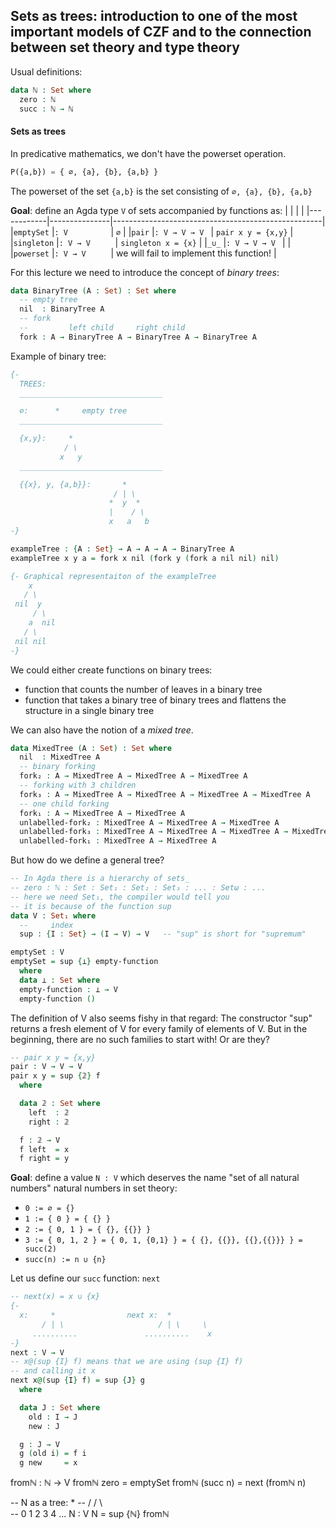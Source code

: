 ## Sets as trees: introduction to one of the most important models of CZF and to the connection between set theory and type theory

Usual definitions:
```agda
data ℕ : Set where
  zero : ℕ
  succ : ℕ → ℕ
```
#### Sets as trees

In predicative mathematics, we don't have the powerset operation.
```python
P({a,b}) = { ∅, {a}, {b}, {a,b} }
```
The powerset of the set `{a,b}` is the set consisting of `∅, {a}, {b}, {a,b}`

**Goal**: define an Agda type `V` of sets accompanied by functions as:
|            |               |                                                    |
|------------|---------------|----------------------------------------------------|
|`emptySet`  |`: V         ` |    `∅`                                              |
|`pair`      |`: V → V → V ` |    `pair x y = {x,y}`                               |
|`singleton` |`: V → V     ` |    `singleton x = {x}`                              |
|`_∪_`       |`: V → V → V ` |                                                    |
|`powerset`  |`: V → V     ` |    we will fail to implement this function!        |

For this lecture we need to introduce the concept of _binary trees_:
```agda
data BinaryTree (A : Set) : Set where
  -- empty tree
  nil  : BinaryTree A
  -- fork 
  --         left child     right child
  fork : A → BinaryTree A → BinaryTree A → BinaryTree A
```
Example of binary tree:
```agda
{-
  TREES:
  ________________________________

  ∅:      *     empty tree
  ________________________________

  {x,y}:     *                    
            / \
           x   y
  ________________________________

  {{x}, y, {a,b}}:       *
                       / | \
                      *  y  *
                      |    / \
                      x   a   b
-}

exampleTree : {A : Set} → A → A → A → BinaryTree A
exampleTree x y a = fork x nil (fork y (fork a nil nil) nil)

{- Graphical representaiton of the exampleTree
    x
   / \
 nil  y
     / \
    a  nil
   / \
 nil nil 
-}
```
We could either create functions on binary trees:
- function that counts the number of leaves in a binary tree
- function that takes a binary tree of binary trees and flattens the structure in a single binary tree

We can also have the notion of a _mixed tree_.
```agda
data MixedTree (A : Set) : Set where
  nil  : MixedTree A
  -- binary forking
  fork₂ : A → MixedTree A → MixedTree A → MixedTree A
  -- forking with 3 children
  fork₃ : A → MixedTree A → MixedTree A → MixedTree A → MixedTree A
  -- one child forking
  fork₁ : A → MixedTree A → MixedTree A 
  unlabelled-fork₂ : MixedTree A → MixedTree A → MixedTree A
  unlabelled-fork₃ : MixedTree A → MixedTree A → MixedTree A → MixedTree A
  unlabelled-fork₁ : MixedTree A → MixedTree A 
```
But how do we define a general tree?

```agda
-- In Agda there is a hierarchy of sets_
-- zero : ℕ : Set : Set₁ : Set₂ : Set₃ : ... : Setω : ...
-- here we need Set₁, the compiler would tell you
-- it is because of the function sup
data V : Set₁ where
  --     index
  sup : {I : Set} → (I → V) → V   -- "sup" is short for "supremum"

emptySet : V
emptySet = sup {⊥} empty-function
  where
  data ⊥ : Set where
  empty-function : ⊥ → V
  empty-function ()
```
The definition of V also seems fishy in that regard: The constructor "sup" returns a fresh element of V for every family of elements of V. But in the beginning, there are no such families to start with! Or are they?

```agda
-- pair x y = {x,y}
pair : V → V → V
pair x y = sup {𝟚} f
  where

  data 𝟚 : Set where
    left  : 𝟚
    right : 𝟚

  f : 𝟚 → V
  f left  = x
  f right = y
```

**Goal**: define a value `N : V` which deserves the name "set of all natural numbers"
natural numbers in set theory:
- `0 := ∅ = {}`
- `1 := { 0 } = { {} }`
- `2 := { 0, 1 } = { {}, {{}} }`
- `3 := { 0, 1, 2 } = { 0, 1, {0,1} } = { {}, {{}}, {{},{{}}} } = succ(2)`
- `succ(n) := n ∪ {n}`

Let us define our `succ` function: `next`
```agda
-- next(x) = x ∪ {x}
{-
  x:     *                next x:  *
       / | \                     / | \     \
     ..........               ..........    x
-}
next : V → V
-- x@(sup {I} f) means that we are using (sup {I} f) 
-- and calling it x
next x@(sup {I} f) = sup {J} g
  where

  data J : Set where
    old : I → J
    new : J

  g : J → V
  g (old i) = f i
  g new     = x
```
fromℕ : ℕ → V
fromℕ zero     = emptySet
fromℕ (succ n) = next (fromℕ n)

-- N as a tree:    *
--              / /  \  \
--             0  1   2  3  4 ...
N : V
N = sup {ℕ} fromℕ

